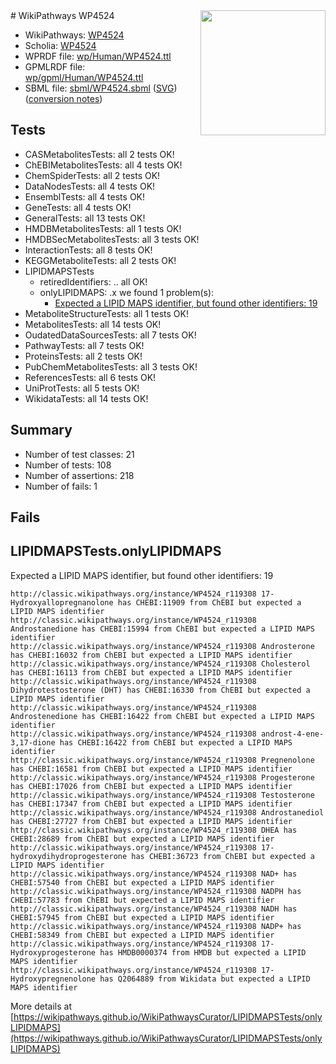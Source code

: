 <img style="float: right; width: 200px" src="../logo.png" />
# WikiPathways WP4524

* WikiPathways: [WP4524](https://identifiers.org/wikipathways:WP4524)
* Scholia: [WP4524](https://scholia.toolforge.org/wikipathways/WP4524)
* WPRDF file: [wp/Human/WP4524.ttl](../wp/Human/WP4524.ttl)
* GPMLRDF file: [wp/gpml/Human/WP4524.ttl](../wp/gpml/Human/WP4524.ttl)
* SBML file: [sbml/WP4524.sbml](../sbml/WP4524.sbml) ([SVG](../sbml/WP4524.svg)) ([conversion notes](../sbml/WP4524.txt))

## Tests
* CASMetabolitesTests: all 2 tests OK!
* ChEBIMetabolitesTests: all 4 tests OK!
* ChemSpiderTests: all 2 tests OK!
* DataNodesTests: all 4 tests OK!
* EnsemblTests: all 4 tests OK!
* GeneTests: all 4 tests OK!
* GeneralTests: all 13 tests OK!
* HMDBMetabolitesTests: all 1 tests OK!
* HMDBSecMetabolitesTests: all 3 tests OK!
* InteractionTests: all 8 tests OK!
* KEGGMetaboliteTests: all 2 tests OK!
* LIPIDMAPSTests
    * retiredIdentifiers: .. all OK!
    * onlyLIPIDMAPS: .x we found 1 problem(s):
        * [Expected a LIPID MAPS identifier, but found other identifiers: 19](#d0bfb681)
* MetaboliteStructureTests: all 1 tests OK!
* MetabolitesTests: all 14 tests OK!
* OudatedDataSourcesTests: all 7 tests OK!
* PathwayTests: all 7 tests OK!
* ProteinsTests: all 2 tests OK!
* PubChemMetabolitesTests: all 3 tests OK!
* ReferencesTests: all 6 tests OK!
* UniProtTests: all 5 tests OK!
* WikidataTests: all 14 tests OK!


## Summary

* Number of test classes: 21
* Number of tests: 108
* Number of assertions: 218
* Number of fails: 1

## Fails

<a name="d0bfb681" />

## LIPIDMAPSTests.onlyLIPIDMAPS

Expected a LIPID MAPS identifier, but found other identifiers: 19
```
http://classic.wikipathways.org/instance/WP4524_r119308 17-Hydroxyallopregnanolone has CHEBI:11909 from ChEBI but expected a LIPID MAPS identifier
http://classic.wikipathways.org/instance/WP4524_r119308 Androstanedione has CHEBI:15994 from ChEBI but expected a LIPID MAPS identifier
http://classic.wikipathways.org/instance/WP4524_r119308 Androsterone has CHEBI:16032 from ChEBI but expected a LIPID MAPS identifier
http://classic.wikipathways.org/instance/WP4524_r119308 Cholesterol has CHEBI:16113 from ChEBI but expected a LIPID MAPS identifier
http://classic.wikipathways.org/instance/WP4524_r119308 Dihydrotestosterone (DHT) has CHEBI:16330 from ChEBI but expected a LIPID MAPS identifier
http://classic.wikipathways.org/instance/WP4524_r119308 Androstenedione has CHEBI:16422 from ChEBI but expected a LIPID MAPS identifier
http://classic.wikipathways.org/instance/WP4524_r119308 androst-4-ene- 3,17-dione has CHEBI:16422 from ChEBI but expected a LIPID MAPS identifier
http://classic.wikipathways.org/instance/WP4524_r119308 Pregnenolone has CHEBI:16581 from ChEBI but expected a LIPID MAPS identifier
http://classic.wikipathways.org/instance/WP4524_r119308 Progesterone has CHEBI:17026 from ChEBI but expected a LIPID MAPS identifier
http://classic.wikipathways.org/instance/WP4524_r119308 Testosterone has CHEBI:17347 from ChEBI but expected a LIPID MAPS identifier
http://classic.wikipathways.org/instance/WP4524_r119308 Androstanediol has CHEBI:27727 from ChEBI but expected a LIPID MAPS identifier
http://classic.wikipathways.org/instance/WP4524_r119308 DHEA has CHEBI:28689 from ChEBI but expected a LIPID MAPS identifier
http://classic.wikipathways.org/instance/WP4524_r119308 17-hydroxydihydroprogesterone has CHEBI:36723 from ChEBI but expected a LIPID MAPS identifier
http://classic.wikipathways.org/instance/WP4524_r119308 NAD+ has CHEBI:57540 from ChEBI but expected a LIPID MAPS identifier
http://classic.wikipathways.org/instance/WP4524_r119308 NADPH has CHEBI:57783 from ChEBI but expected a LIPID MAPS identifier
http://classic.wikipathways.org/instance/WP4524_r119308 NADH has CHEBI:57945 from ChEBI but expected a LIPID MAPS identifier
http://classic.wikipathways.org/instance/WP4524_r119308 NADP+ has CHEBI:58349 from ChEBI but expected a LIPID MAPS identifier
http://classic.wikipathways.org/instance/WP4524_r119308 17-Hydroxyprogesterone has HMDB0000374 from HMDB but expected a LIPID MAPS identifier
http://classic.wikipathways.org/instance/WP4524_r119308 17-Hydroxypregnenolone has Q2064889 from Wikidata but expected a LIPID MAPS identifier
```

More details at [https://wikipathways.github.io/WikiPathwaysCurator/LIPIDMAPSTests/onlyLIPIDMAPS](https://wikipathways.github.io/WikiPathwaysCurator/LIPIDMAPSTests/onlyLIPIDMAPS)


